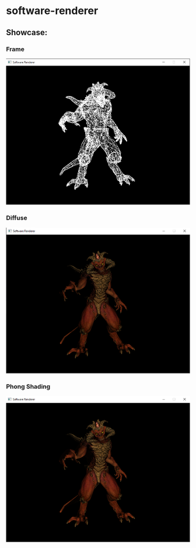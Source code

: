 # software-renderer

## Showcase:

### Frame
![frame](https://raw.githubusercontent.com/maoz233/software-renderer/main/images/frame.png)

### Diffuse
![frame](https://raw.githubusercontent.com/maoz233/software-renderer/main/images/Diffuse.png)

### Phong Shading
![frame](https://raw.githubusercontent.com/maoz233/software-renderer/main/images/phong.png)
